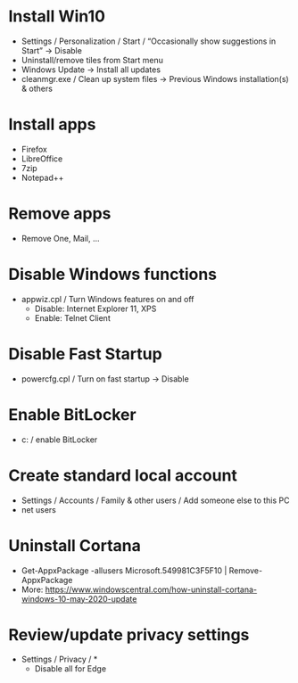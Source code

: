 # Install Win10

  * Settings / Personalization / Start / “Occasionally show suggestions in Start” -> Disable
  * Uninstall/remove tiles from Start menu
  * Windows Update -> Install all updates
  * cleanmgr.exe / Clean up system files -> Previous Windows installation(s) & others


# Install apps

  * Firefox
  * LibreOffice
  * 7zip
  * Notepad++


# Remove apps

  * Remove One, Mail, ...


# Disable Windows functions

  * appwiz.cpl / Turn Windows features on and off
    * Disable: Internet Explorer 11, XPS
    * Enable: Telnet Client


# Disable Fast Startup

  * powercfg.cpl / Turn on fast startup -> Disable


# Enable BitLocker

  * c: / enable BitLocker


# Create standard local account

  * Settings / Accounts / Family & other users / Add someone else to this PC
  * net users


# Uninstall Cortana

  * Get-AppxPackage -allusers Microsoft.549981C3F5F10 | Remove-AppxPackage
  * More: https://www.windowscentral.com/how-uninstall-cortana-windows-10-may-2020-update


# Review/update privacy settings

  * Settings / Privacy / *
    * Disable all for Edge


